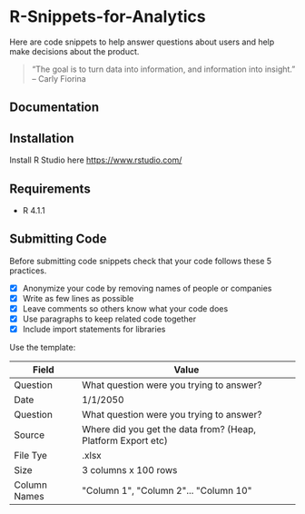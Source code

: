# R-Snippets-for-Analytics
Here are code snippets to help answer questions about users and help make decisions about the product.

> “The goal is to turn data into information, and information into insight.” – Carly Fiorina 

## Documentation


## Installation

Install R Studio here https://www.rstudio.com/ 

## Requirements

- R 4.1.1

## Submitting Code

Before submitting code snippets check that your code follows these 5 practices.

- [X] Anonymize your code by removing names of people or companies
- [X] Write as few lines as possible
- [X] Leave comments so others know what your code does 
- [X] Use paragraphs to keep related code together
- [X] Include import statements for libraries

Use the template:

| Field  | Value |
| ------------- | ------------- |
| Question  | What question were you trying to answer?  |
| Date  | 1/1/2050  |
| Question  | What question were you trying to answer?  |
| Source  | Where did you get the data from? (Heap, Platform Export etc)  |
| File Tye  | .xlsx |
| Size  | 3 columns x 100 rows |
| Column Names  | "Column 1", "Column 2"... "Column 10" |
